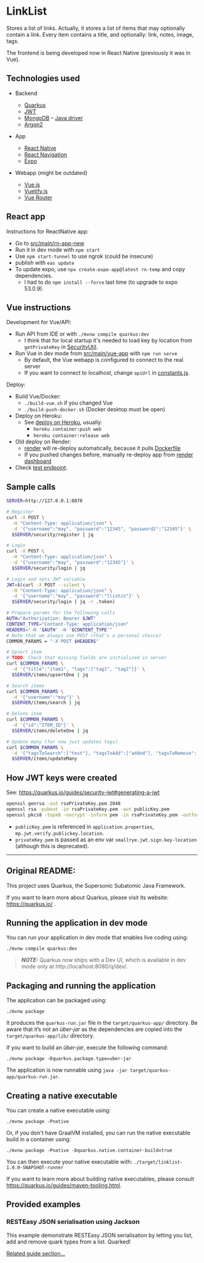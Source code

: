 # LinkList

Stores a list of links.
Actually, it stores a list of items that may optionally contain a link.
Every item contains a title, and optionally: link, notes, image, tags.

The frontend is being developed now in React Native (previously it was in Vue).

## Technologies used

- Backend
  - [Quarkus](https://quarkus.io)
  - [JWT](https://quarkus.io/guides/security-jwt)
  - [MongoDB](https://www.mongodb.com) – [Java driver](https://mongodb.github.io/mongo-java-driver/4.1/driver/getting-started/quick-start/)
  - [Argon2](https://github.com/phxql/argon2-jvm)

- App
  - [React Native](https://reactnative.dev)
  - [React Navigation](https://reactnavigation.org)
  - [Expo](https://expo.dev)

- Webapp (might be outdated)
  - [Vue.js](https://vuejs.org)
  - [Vuetify.js](https://vuetifyjs.com)
  - [Vue Router](https://router.vuejs.org/)

## React app

Instructions for ReactNative app:
- Go to [src/main/rn-app-new](src/main/rn-app-new)
- Run it in dev mode with `npm start`
- Use `npm start-tunnel` to use ngrok (could be insecure)
- publish with `eas update`
- To update expo, use `npx create-expo-app@latest rn-temp` and copy dependencies.
  - I had to do `npm install --force` last time (to upgrade to expo 53.0.9).

## Vue instructions

Development for Vue/API:
- Run API from IDE or with `./mvnw compile quarkus:dev`
  - I think that for local startup it's needed to load key by location from `getPrivateKey` in [SecurityUtil](./src/main/java/com/codethen/linklist/util/SecurityUtil.java). 
- Run Vue in dev mode from [src/main/vue-app](src/main/vue-app) with `npm run serve`
  - By default, the Vue webapp is configured to connect to the real server
  - If you want to connect to localhost, change `apiUrl` in [constants.js](src/main/vue-app/src/constants.js).

Deploy:
- Build Vue/Docker:
  - `./build-vue.sh` if you changed Vue
  - `./build-push-docker.sh` (Docker desktop must be open)
- Deploy on Heroku:
  - See [deploy on Heroku](https://devcenter.heroku.com/articles/container-registry-and-runtime#getting-started), usually:
    - `heroku container:push web`
    - `heroku container:release web`
- Old deploy on Render:
  - [render](https://render.com) will re-deploy automatically, because it pulls [Dockerfile](Dockerfile)
  - If you pushed changes before, manually re-deploy app from [render dashboard](https://dashboard.render.com)
- Check [test endpoint](https://linklistz.herokuapp.com/test/message).

## Sample calls

```bash
SERVER=http://127.0.0.1:8070

# Register
curl -X POST \
  -H "Content-Type: application/json" \
  -d '{"username":"may", "password":"12345", "password2":"12345"}' \
  $SERVER/security/register | jq

# Login
curl -X POST \
  -H "Content-Type: application/json" \
  -d '{"username":"may", "password":"12345"}' \
  $SERVER/security/login | jq

# Login and sets JWT variable
JWT=$(curl -X POST --silent \
  -H "Content-Type: application/json" \
  -d '{"username":"may", "password":"llistzz"}' \
  $SERVER/security/login | jq -r .token)

# Prepare params for the following calls
AUTH="Authorization: Bearer $JWT"
CONTENT_TYPE="Content-Type: application/json"
HEADERS="-H '$AUTH' -H '$CONTENT_TYPE'"
# Note that we always use POST (that's a personal choice)
COMMON_PARAMS = "-X POST $HEADERS"

# Upsert item
# TODO: Check that missing fields are initialized in server
curl $COMMON_PARAMS \
  -d '{"title":"item1", "tags":["tag1", "tag2"]}' \
  $SERVER/items/upsertOne | jq

# Search items
curl $COMMON_PARAMS \
  -d '{"username":"may"}' \
  $SERVER/items/search | jq

# Delete item
curl $COMMON_PARAMS \
  -d '{"id":"ITEM_ID"}' \
  $SERVER/items/deleteOne | jq

# Update many (for now just updates tags)
curl $COMMON_PARAMS \
  -d '{"tagsToSearch":["test"], "tagsToAdd":["added"], "tagsToRemove":[]}' \
  $SERVER/items/updateMany
```


## How JWT keys were created

See: https://quarkus.io/guides/security-jwt#generating-a-jwt

```bash
openssl genrsa -out rsaPrivateKey.pem 2048
openssl rsa -pubout -in rsaPrivateKey.pem -out publicKey.pem
openssl pkcs8 -topk8 -nocrypt -inform pem -in rsaPrivateKey.pem -outform pem -out privateKey.pem
```

- `publicKey.pem` is referenced in `application.properties`, `mp.jwt.verify.publickey.location`.
- `privateKey.pem` is passed as an env var `smallrye.jwt.sign.key-location` (although this is deprecated).  

---

## Original README:

This project uses Quarkus, the Supersonic Subatomic Java Framework.

If you want to learn more about Quarkus, please visit its website: https://quarkus.io/ .

## Running the application in dev mode

You can run your application in dev mode that enables live coding using:
```shell script
./mvnw compile quarkus:dev
```

> **_NOTE:_**  Quarkus now ships with a Dev UI, which is available in dev mode only at http://localhost:8080/q/dev/.

## Packaging and running the application

The application can be packaged using:
```shell script
./mvnw package
```
It produces the `quarkus-run.jar` file in the `target/quarkus-app/` directory.
Be aware that it’s not an _über-jar_ as the dependencies are copied into the `target/quarkus-app/lib/` directory.

If you want to build an _über-jar_, execute the following command:
```shell script
./mvnw package -Dquarkus.package.type=uber-jar
```

The application is now runnable using `java -jar target/quarkus-app/quarkus-run.jar`.

## Creating a native executable

You can create a native executable using: 
```shell script
./mvnw package -Pnative
```

Or, if you don't have GraalVM installed, you can run the native executable build in a container using: 
```shell script
./mvnw package -Pnative -Dquarkus.native.container-build=true
```

You can then execute your native executable with: `./target/linklist-1.0.0-SNAPSHOT-runner`

If you want to learn more about building native executables, please consult https://quarkus.io/guides/maven-tooling.html.

## Provided examples

### RESTEasy JSON serialisation using Jackson

This example demonstrate RESTEasy JSON serialisation by letting you list, add and remove quark types from a list. Quarked!

[Related guide section...](https://quarkus.io/guides/rest-json#creating-your-first-json-rest-service)
